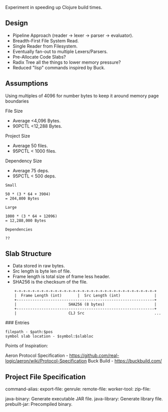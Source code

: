 Experiment in speeding up Clojure build times.

## Design

- Pipeline Approach (reader -> lexer -> parser -> evaluator).
- Breadth-First File System Read.
- Single Reader from Filesystem.
- Eventually fan-out to multiple Lexers/Parsers.
- Pre-Allocate Code Slabs?
- Radix Tree all the things to lower memory pressure?
- Reduced "lisp" commands inspired by Buck.

## Assumptions

Using multiples of 4096 for number bytes to keep it around memory page boundaries

  File Size

  - Average <4,096 Bytes.
  - 90PCTL <12,288 Bytes.

  Project Size

  - Average 50 files.
  - 95PCTL < 1000 files.

  Dependency Size

  - Average 75 deps.
  - 95PCTL < 500 deps.


```
Small

50 * (3 * 64 + 3904)
= 204,800 Bytes

Large

1000 * (3 * 64 + 12096)
= 12,288,000 Bytes

Dependencies

??
```


## Slab Structure

- Data stored in raw bytes.
- Src length is byte len of file.
- Frame length is total size of frame less header.
- SHA256 is the checksum of the file.

```
    +-+-+-+-+-+-+-+-+-+-+-+-+-+-+-+-+-+-+-+-+-+-+-+-+-+-+-+-+-+-+-+
    |  Frame Length (int)       |  Src Length (int)               |
    +-------------------------------------------------------------+
    |                       SHA256 (8 bytes)                      |
    +-------------------------------------------------------------+
    |                       CLJ Src                               ...
```

### Entries

```
filepath - $path:$pos
symbol slab location - $symbol:$slabloc
```

Points of Inspiration:

Aeron Protocol Specification - https://github.com/real-logic/aeron/wiki/Protocol-Specification
Buck Build - https://buckbuild.com/

## Project File Specification

command-alias: 
export-file:
genrule:
remote-file:
worker-tool:
zip-file:

java-binary: Generate executable JAR file.
java-library: Generate library file.
prebuilt-jar: Precompiled binary.
